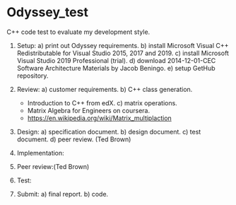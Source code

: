 # Odyssey_test
C++ code test to evaluate my development style.

1. Setup:
  a) print out Odyssey requirements.
  b) install Microsoft Visual C++ Redistributable for Visual Studio 2015, 2017 and 2019.
  c) install Microsoft Visual Studio 2019 Professional (trial).
  d) download 2014-12-01-CEC Software Architecture Materials by Jacob Beningo.
  e) setup GetHub repository.
  
2. Review:
  a) customer requirements.
  b) C++ class generation.
     *  Introduction to C++ from edX.
  c) matrix operations.
     * Matrix Algebra for Engineers on coursera.
     * https://en.wikipedia.org/wiki/Matrix_multiplaction
  
3. Design:
  a) specification document.
  b) design document.
  c) test document.
  d) peer review. (Ted Brown)
  
4. Implementation:

5. Peer review:(Ted Brown)

6. Test:

7. Submit:
  a) final report.
  b) code.
